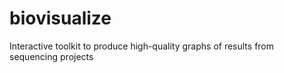 # biovisualize
Interactive toolkit to produce high-quality graphs of results from sequencing projects
